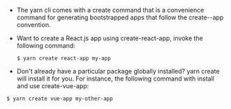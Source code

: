 - The yarn cli comes with a create command that is a convenience command for generating bootstrapped apps that follow the create-<name>-app convention.

- Want to create a React.js app using create-react-app, invoke the following command:

  ```$ yarn create react-app my-app```
- 
  Don't already have a particular package globally installed? yarn create will install it for you. For instance, the following command with install and use create-vue-app:

```$ yarn create vue-app my-other-app```
